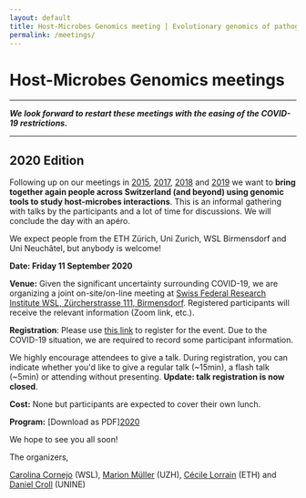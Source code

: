 ```yaml
---
layout: default
title: Host-Microbes Genomics meeting | Evolutionary genomics of pathogens
permalink: /meetings/
---
```


# Host-Microbes Genomics meetings

---
***We look forward to restart these meetings with the easing of the COVID-19 restrictions.***  

---  

## 2020 Edition

Following up on our meetings in [2015](/assets/files/h-m.2015.pdf), [2017](/assets/files/h-m.2017.pdf), [2018](/assets/files/h-m.2018.pdf) and [2019](/assets/files/h-m.2019.pdf) we want to **bring together again people across Switzerland (and beyond) using genomic tools to study host-microbes interactions**. This is an informal gathering with talks by the participants and a lot of time for discussions. We will conclude the day with an apéro.

We expect people from the ETH Zürich, Uni Zurich, WSL Birmensdorf and Uni Neuchâtel, but anybody is welcome!

**Date: Friday 11 September 2020**

**Venue:** Given the significant uncertainty surrounding COVID-19, we are organizing a joint on-site/on-line meeting at [Swiss Federal Research Institute WSL, Zürcherstrasse 111, Birmensdorf](https://goo.gl/maps/tZQZWJoNvUnP7QCw9). Registered participants will receive the relevant information (Zoom link, etc.).

**Registration**: Please use [this link](https://www.wsl.ch/de/ueber-die-wsl/veranstaltungen-und-besuche-an-der-wsl/details/host-microbes-genomics-meeting.html) to register for the event. Due to the COVID-19 situation, we are required to record some participant information.

We highly encourage attendees to give a talk. During registration, you can indicate whether you'd like to give a regular talk (~15min), a flash talk (~5min) or attending without presenting. **Update: talk registration is now closed**.

**Cost:** None but participants are expected to cover their own lunch.

**Program:** [Download as PDF][2020](/assets/files/h-m.2020.pdf)

We hope to see you all soon!

The organizers,

[Carolina Cornejo](https://www.wsl.ch/de/mitarbeitende/cornejo.html) (WSL), [Marion Müller](https://botserv2.uzh.ch/home/members_moreDetails_cms.php?kunden_ID=01108) (UZH), [Cécile Lorrain](http://path.ethz.ch/) (ETH) and [Daniel Croll](/people/) (UNINE)
